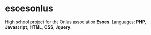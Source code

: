 # esoesonlus

High school project for the Onlus association **Esoes**. 
Languages: **PHP**, **Javascript**, **HTML**, **CSS**, **Jquery**.